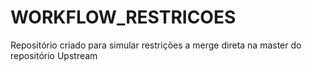 # WORKFLOW_RESTRICOES
Repositório criado para simular restrições a merge direta na master do repositório Upstream
